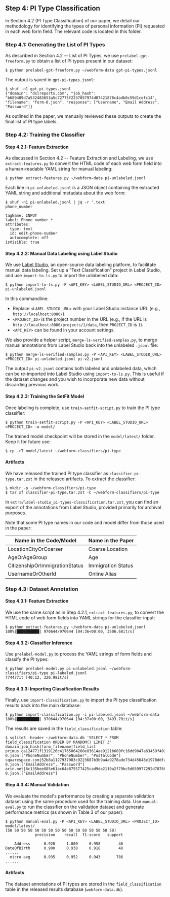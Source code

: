 ## Step 4: PI Type Classification

In Section 4.2 (PI Type Classification) of our paper, we detail our methodology for identifying the types of personal information (PI) requested in each web form field. The relevant code is located in this folder.

### Step 4.1: Generating the List of PI Types

As described in Section 4.2 -- List of PI Types, we use `prelabel-gpt-freeform.py` to obtain a list of PI types present in our dataset:

```console
$ python prelabel-gpt-freeform.py ~/webform-data gpt-pi-types.jsonl
```

The output is saved in `gpt-pi-types.jsonl`:

```console
$ shuf -n1 gpt-pi-types.jsonl
{"domain": "dslreports.com", "job_hash": "b689489d7a532483653a5c72775f2237057974d07421878c4adb0c59d1cefc14", "filename": "form-0.json", "response": ["Username", "Email Address", "Password"]}
```

As outlined in the paper, we manually reviewed these outputs to create the final list of PI type labels.

### Step 4.2: Training the Classifier

#### Step 4.2.1: Feature Extraction

As discussed in Section 4.2 -- Feature Extraction and Labeling, we use `extract-features.py` to convert the HTML code of each web form field into a human-readable YAML string for manual labeling:

```console
$ python extract-features.py ~/webform-data pi-unlabeled.jsonl
```

Each line in `pi-unlabeled.jsonl` is a JSON object containing the extracted YAML string and additional metadata about the web form:

```console
$ shuf -n1 pi-unlabeled.jsonl | jq -r '.text'
phone_number

tagName: INPUT
label: Phone number *
attributes:
  type: text
  id: edit-phone-number
  autocomplete: off
isVisible: true
```

#### Step 4.2.2: Manual Data Labeling using Label Studio

We use [Label Studio](https://labelstud.io/), an open-source data labeling platform, to facilitate manual data labeling. Set up a "Text Classification" project in Label Studio, and use `import-to-ls.py` to import the unlabeled data:

```console
$ python import-to-ls.py -P <API_KEY> <LABEL_STUDIO_URL> <PROJECT_ID> pi-unlabeled.jsonl
```

In this commandline:

- Replace `<LABEL_STUDIO_URL>` with your Label Studio instance URL (e.g., `http://localhost:8080/`).
- `<PROJECT_ID>` is the project number in the URL (e.g., if the URL is `http://localhost:8080/projects/1/data`, then `PROJECT_ID` is `1`).
- `<API_KEY>` can be found in your account settings.

We also provide a helper script, `merge-ls-verified-samples.py`, to merge manual annotations from Label Studio back into the unlabeled `.jsonl` file:

```console
$ python merge-ls-verified-samples.py -P <API_KEY> <LABEL_STUDIO_URL> <PROJECT_ID> pi-unlabeled.jsonl pi-v2.jsonl
```

The output `pi-v2.jsonl` contains both labeled and unlabeled data, which can be re-imported into Label Studio using `import-to-ls.py`. This is useful if the dataset changes and you wish to incorporate new data without discarding previous work.

#### Step 4.2.3: Training the SetFit Model

Once labeling is complete, use `train-setfit-script.py` to train the PI type classifier:

```console
$ python train-setfit-script.py -P <API_KEY> <LABEL_STUDIO_URL> <PROJECT_ID> -o model/
```

The trained model checkpoint will be stored in the `model/latest/` folder. Keep it for future use:

```console
$ cp -rT model/latest ~/webform-classifiers/pi-type
```

#### Artifacts

We have released the trained PI type classifier as `classifier-pi-type.tar.zst` in the released artifacts. To extract the classifier:

```console
$ mkdir -p ~/webform-classifiers/pi-type
$ tar xf classifier-pi-type.tar.zst -C ~/webform-classifiers/pi-type
```

In `extra/label-studio_pi-types-classification.tar.zst`, you can find an export of the annotations from Label Studio, provided primarily for archival purposes.

Note that some PI type names in our code and model differ from those used in the paper:

| Name in the Code/Model          | Name in the Paper   |
| ------------------------------- | ------------------- |
| LocationCityOrCoarser           | Coarse Location     |
| AgeOrAgeGroup                   | Age                 |
| CitizenshipOrImmigrationStatus  | Immigration Status  |
| UsernameOrOtherId               | Online Alias        |

### Step 4.3: Dataset Annotation

#### Step 4.3.1: Feature Extraction

We use the same script as in Step 4.2.1, `extract-features.py`, to convert the HTML code of web form fields into YAML strings for the classifier input:

```console
$ python extract-features.py ~/webform-data pi-unlabeled.jsonl
100%|██████████| 970644/970644 [04:36<00:00, 3506.68it/s]
```

#### Step 4.3.2: Classifier Inference

Use `prelabel-model.py` to process the YAML strings of form fields and classify the PI types:

```console
$ python prelabel-model.py pi-unlabeled.jsonl ~/webform-classifiers/pi-type pi-labeled.jsonl
774477it [40:12, 320.98it/s]
```

#### Step 4.3.3: Importing Classification Results

Finally, use `import-classification.py` to import the PI type classification results back into the main database:

```console
$ python import-classification.py -i pi-labeled.jsonl ~/webform-data
100%|██████████| 970644/970644 [04:37<00:00, 3493.70it/s]
```

The results are saved in the `field_classification` table:

```console
$ sqlite3 -header ~/webform-data.db 'SELECT * FROM field_classification ORDER BY RANDOM() LIMIT 3'
domain|job_hash|form_filename|field_list
primus.ca|24771f1319126c41765064260e83614ae9121b689fc16dd9047a63439f402466|form-0.json|["PhoneNumber", "PhoneNumber", "PostalCode"]
squarespace.com|52b8a1127937903c9223687b3b9a4a9278ade734d45648e1978ddfab32604321|form-0.json|["EmailAddress", "Password"]
arin.net|6c135bee885e61ac64e875577425cad9de2119a2f79bc5d659977292d78766d4|form-0.json|["EmailAddress"]
```

#### Step 4.3.4: Manual Validation

We evaluate the model's performance by creating a separate validation dataset using the same procedure used for the training data. Use `manual-eval.py` to run the classifier on the validation dataset and generate performance metrics (as shown in Table 3 of our paper):

```console
$ python manual-eval.py -P <API_KEY> <LABEL_STUDIO_URL> <PROJECT_ID> model/latest/
[50 50 50 50 50 50 50 50 50 50 50 50 50 50 50 50]
             precision    recall  f1-score   support

    Address      0.920     1.000     0.958        46
DateOfBirth      0.900     0.938     0.918        48
......
  micro avg      0.935     0.952     0.943       786
......
```

#### Artifacts

The dataset annotations of PI types are stored in the `field_classification` table in the released results database (`webform-data.db`).
